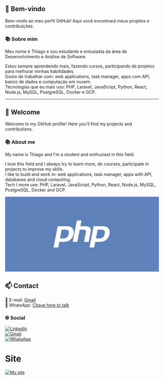 ## 👋 Bem-vindo

Bem-vindo ao meu perfil GitHub! Aqui você encontrará meus projetos e contribuições.  

### 📚 Sobre mim

Meu nome é Thiago e sou estudante e entusiasta da área de Desenvolvimento e Análise de Software.  

Estou sempre aprendendo mais, fazendo cursos, participando de projetos para melhorar minhas habilidades.  
Gosto de trabalhar com: web applications, task manager, apps com API, banco de dados e computação em nuvem.  
Tecnologias que eu mais uso: PHP, Laravel, JavaScript, Python, React, Node.js, MySQL, PostgreSQL, Docker e GCP.  

---

## 👋 Welcome

Welcome to my GitHub profile! Here you'll find my projects and contributions.  

### 📚 About me

My name is Thiago and I'm a student and enthusiast in this field.  

I love this field and I always try to learn more, do courses, participate in projects to improve my skills.  
I like to build and work in: web applications, task manager, apps with API, databases and cloud computing.  
Tech I more use: PHP, Laravel, JavaScript, Python, React, Node.js, MySQL, PostgreSQL, Docker and GCP.  

<p align="center">
  <img src="assets/php.png" alt="Screenshot" width="600"/>
</p>

## 📫 Contact

📧 E-mail: [Gmail](mailto:seuemail@exemplo.com)  
📱 WhatsApp: [Clique here to talk](https://wa.me/5521987654321)  

### 🌐 Social

[![LinkedIn](https://img.shields.io/badge/LinkedIn-0077B5?style=for-the-badge&logo=linkedin&logoColor=white)](https://linkedin.com/in/thiago-de-carvalho-02b925271)  
[![Gmail](https://img.shields.io/badge/Gmail-D14836?style=for-the-badge&logo=gmail&logoColor=white)](mailto:tcarva94@gmail.com)   
[![WhatsApp](https://img.shields.io/badge/WhatsApp-25D366?style=for-the-badge&logo=whatsapp&logoColor=white)](https://wa.me/5521972974602)  

# Site

[![My site]([https://img.shields.io/badge/Currículo-4285F4?style=for-the-badge&logo=googledrive&logoColor=white)](https://dbjdp8dfutn6v.cloudfront.net](https://onlinecurriculo.com.br/r/eo2yTQt2e))  

